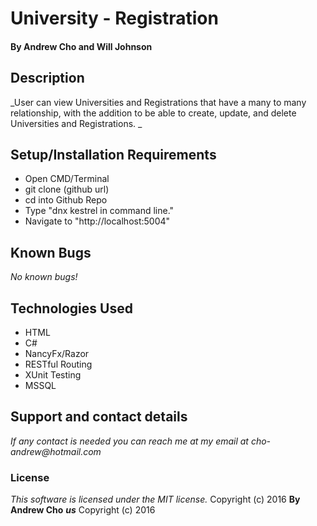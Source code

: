 # University - Registration

#### By Andrew Cho and Will Johnson

## Description  
_User can view Universities and Registrations that have a many to many relationship, with the addition to be able to create, update, and delete Universities and Registrations. _

## Setup/Installation Requirements
*  Open CMD/Terminal
* git clone (github url)
* cd into Github Repo
* Type "dnx kestrel in command line."
* Navigate to "http://localhost:5004"

## Known Bugs
_No known bugs!_  

## Technologies Used  
* HTML
* C#
* NancyFx/Razor
* RESTful Routing
* XUnit Testing
* MSSQL

## Support and contact details
_If any contact is needed you can reach me at my email at cho-andrew@hotmail.com_  

### License  
*This software is licensed under the MIT license.*  Copyright (c) 2016 **By Andrew Cho**
**_us_** Copyright (c) 2016
